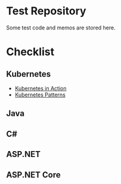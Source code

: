 # Test Repository

Some test code and memos are stored here. 

# Checklist

## Kubernetes

* [Kubernetes in Action](https://learning.oreilly.com/library/view/kubernetes-in-action/9781617293726/)
* [Kubernetes Patterns](https://learning.oreilly.com/library/view/kubernetes-patterns/9781492050278/)

## Java

## C#

## ASP.NET

## ASP.NET Core
